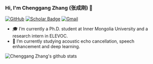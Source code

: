 ### Hi, I'm Chenggang Zhang (张成刚) 👋

[![GitHub](https://img.shields.io/badge/GitHub-gray?style=flat-square&logo=github&logoColor=white)](https://github.com/chenggangzhang)
[![Scholar Badge](https://img.shields.io/badge/Google-%230288D1?style=flat-square&logo=googlescholar&logoColor=white&link=https://scholar.google.com/citations?user=XrZRIy0AAAAJ)](https://scholar.google.com/citations?user=_V5z-DYAAAAJ&hl=en)
[![Gmail](https://img.shields.io/badge/Email-8B89CC?style=flat-square&logo=microsoftoutlook&logoColor=white)](mailto:cgzhang@mail.imu.edu.cn)


- 🎓 I’m currently a Ph.D. student at Inner Mongolia University and a research intern in ELEVOC.
- 🌱 I’m currently studying acoustic echo cancellation, speech enhancement and deep learning.

![Chenggang Zhang's github stats](https://github-readme-stats.vercel.app/api?username=chenggangzhang)
